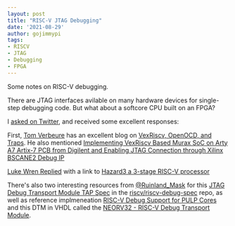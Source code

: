 ```yaml
---
layout: post
title: "RISC-V JTAG Debugging"
date: '2021-08-29'
author: gojimmypi
tags:
- RISCV
- JTAG
- Debugging
- FPGA
---
```


Some notes on RISC-V debugging.

There are JTAG interfaces avilable on many hardware devices for single-step debugging code. But what about a softcore CPU built on an FPGA?

I [asked on Twitter](https://twitter.com/gojimmypi/status/1431746895152496640?s=20), and received some excellent responses:

First, [Tom Verbeure](https://twitter.com/tom_verbeure/status/1431806782834241538?s=20) has an excellent blog on [VexRiscv, OpenOCD, and Traps](https://tomverbeure.github.io/2021/07/18/VexRiscv-OpenOCD-and-Traps.html).
He also mentioned [Implementing VexRiscv Based Murax SoC on Arty A7 Artix-7 PCB from Digilent and Enabling JTAG Connection through Xilinx BSCANE2 Debug IP](https://github.com/SpinalHDL/VexRiscv/tree/master/doc/nativeJtag)

[Luke Wren Replied](https://twitter.com/wren6991/status/1431967652457689089?s=20) with a link to [Hazard3 a 3-stage RISC-V processor](https://github.com/Wren6991/Hazard3/)

There's also two interesting resources from [@Ruinland_Mask](https://twitter.com/Ruinland_Mask/status/1431899569881706503?s=20) for
this [JTAG Debug Transport Module TAP Spec](https://github.com/riscv/riscv-debug-spec/blob/master/jtagdtm.tex) in the [riscv/riscv-debug-spec](https://github.com/riscv/riscv-debug-spec) repo,
as well as reference implmeneation [RISC-V Debug Support for PULP Cores](https://github.com/pulp-platform/riscv-dbg) and this DTM in VHDL called the [NEORV32 - RISC-V Debug Transport Module](https://github.com/stnolting/neorv32/blob/master/rtl/core/neorv32_debug_dtm.vhd).



